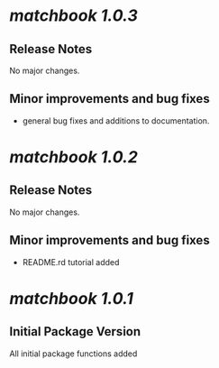 # *matchbook 1.0.3*

## Release Notes

No major changes.

## Minor improvements and bug fixes

* general bug fixes and additions to documentation.

# *matchbook 1.0.2*

## Release Notes

No major changes.

## Minor improvements and bug fixes

* README.rd tutorial added

# *matchbook 1.0.1*

## Initial Package Version

All initial package functions added

